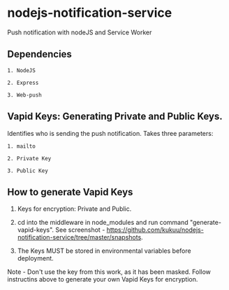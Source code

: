 # nodejs-notification-service

Push notification with nodeJS and Service Worker

## Dependencies
```
1. NodeJS

2. Express

3. Web-push
```

## Vapid Keys: Generating Private and Public Keys.

Identifies who is sending the push notification. Takes three parameters:

```
1. mailto

2. Private Key

3. Public Key

```

## How to generate Vapid Keys

1. Keys for encryption: Private and Public.

2. cd into the middleware in node_modules and run command "generate-vapid-keys". See screenshot - https://github.com/kukuu/nodejs-notification-service/tree/master/snapshots.

3. The Keys MUST be stored in environmental variables before deployment. 

Note - Don't use the key from this work, as it has been masked. Follow instructins above to generate your own Vapid Keys for encryption.

